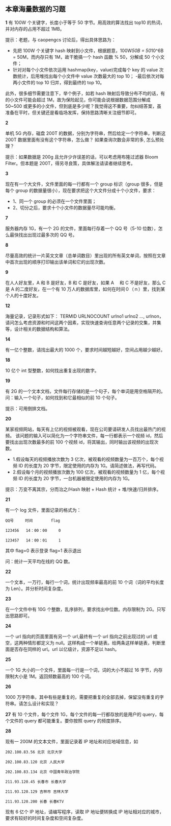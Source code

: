 ## 本章海量数据的习题

**1**
有 100W 个关键字，长度小于等于 50 字节。用高效的算法找出 top10 的热词，并对内存的占用不超过 1MB。

提示：老题，与 caopengcs 讨论后，得出具体思路为：

- 先把 100W 个关键字 hash 映射到小文件，根据题意，100W*50B = 50*10^6B = 50M，而内存只有 1M，故干脆搞一个 hash 函数 % 50，分解成 50 个小文件；
- 针对对每个小文件依次运用 hashmap(key，value)完成每个 key 的 value 次数统计，后用堆找出每个小文件中 value 次数最大的 top 10； -最后依次对每两小文件的 top 10 归并，得到最终的 top 10。

此外，很多细节需要注意下，举个例子，如若 hash 映射后导致分布不均的话，有的小文件可能会超过 1M，故为保险起见，你可能会说根据数据范围分解成 50~500 或更多的小文件，但到底是多少呢？我觉得这不重要，勿纠结答案，虽准备在平时，但关键还是看临场发挥，保持思路清晰关注细节即可。

**2**

单机 5G 内存，磁盘 200T 的数据，分别为字符串，然后给定一个字符串，判断这 200T 数据里面有没有这个字符串，怎么做？
如果查询次数会非常的多, 怎么预处理？

提示：如果数据是 200g 且允许少许误差的话，可以考虑用布隆过滤器 Bloom Filter。但本题是 200T，得另寻良策，具体解法请读者继续思考。

**3**

现在有一个大文件，文件里面的每一行都有一个 group 标识（group 很多，但是每个 group 的数据量很小），现在要求把这个大文件分成十个小文件，要求：

- 1、同一个 group 的必须在一个文件里面；
- 2、切分之后，要求十个小文件的数据量尽可能均衡。

**7**

服务器内存 1G，有一个 2G 的文件，里面每行存着一个 QQ 号（5-10 位数），怎么最快找出出现过最多次的 QQ 号。

**8**

尽量高效的统计一片英文文章（总单词数目）里出现的所有英文单词，按照在文章中首次出现的顺序打印输出该单词和它的出现次数。

**9**

在人人好友里，A 和 B 是好友，B 和 C 是好友，如果 A 　和 C 不是好友，那么 C 是 A 的二度好友，在一个有 10 万人的数据库里，如何在时间０（ｎ）里，找到某个人的十度好友。

**12**

海量记录，记录形式如下： TERMID URLNOCOUNT urlno1 urlno2 ..., urlnon，请问怎么考虑资源和时间这两个因素，实现快速查询任意两个记录的交集，并集等，设计相关的数据结构和算法。

**14**

有一亿个整数，请找出最大的 1000 个，要求时间越短越好，空间占用越少越好。

**18**

10 亿个 int 型整数，如何找出重复出现的数字。

**19**

有 2G 的一个文本文档，文件每行存储的是一个句子，每个单词是用空格隔开的。问：输入一个句子，如何找到和它最相似的前 10 个句子。

提示：可用倒排文档。

**20**

某家视频网站，每天有上亿的视频被观看，现在公司要请研发人员找出最热门的视频。
该问题的输入可以简化为一个字符串文件，每一行都表示一个视频 id，然后要找出出现次数最多的前 100 个视频 id，将其输出，同时输出该视频的出现次数。

- 1.假设每天的视频播放次数为 3 亿次，被观看的视频数量为一百万个，每个视频 ID 的长度为 20 字节，限定使用的内存为 1G。请简述做法，再写代码。
- 2.假设每个月的视频播放次数为 100 亿次，被观看的视频数量为 1 亿，每个视频 ID 的长度为 20 字节，一台机器被限定使用的内存为 1G。

提示：万变不离其宗，分而治之/Hash 映射 + Hash 统计 + 堆/快速/归并排序。

**21**

有一个 log 文件，里面记录的格式为：

    QQ号     时间        flag

    123456   14：00：00     0

    123457   14：00：01     1

其中 flag=0 表示登录 flag=1 表示退出

问：统计一天平均在线的 QQ 数。

**22**

一个文本，一万行，每行一个词，统计出现频率最高的前 10 个词（词的平均长度为 Len）。并分析时间复杂度。

**23**

在一个文件中有 10G 个整数，乱序排列，要求找出中位数。内存限制为 2G。只写出思路即可。

**24**

一个 url 指向的页面里面有另一个 url,最终有一个 url 指向之前出现过的 url 或空，这两种情形都定义为 null。这样构成一个单链表。给两条这样单链表，判断里面是否存在同样的 url。url 以亿级计，资源不足以 hash。

**25**

一个 1G 大小的一个文件，里面每一行是一个词，词的大小不超过 16 字节，内存限制大小是 1M。返回频数最高的 100 个词。

**26**

1000 万字符串，其中有些是重复的，需要把重复的全部去掉，保留没有重复的字符串。请怎么设计和实现？

**27**
有 10 个文件，每个文件 1G，每个文件的每一行都存放的是用户的 query，每个文件的 query 都可能重复。要你按照 query 的频度排序。

**28**

现有一 200M 的文本文件，里面记录着 IP 地址和对应地域信息，如

    202.100.83.56 北京 北京大学

    202.100.83.120 北京 人民大学

    202.100.83.134 北京 中国青年政治学院

    211.93.120.45 长春市 长春大学

    211.93.120.129 吉林市 吉林大学

    211.93.120.200 长春 长春KTV

现有 6 亿个 IP 地址，请编写程序，读取 IP 地址便转换成 IP 地址相对应的城市，要求有较好的时间复杂度和空间复杂度。
